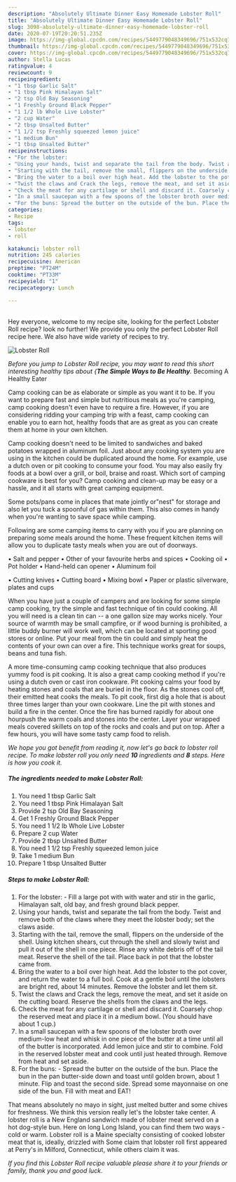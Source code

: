 ```yaml
---
description: "Absolutely Ultimate Dinner Easy Homemade Lobster Roll"
title: "Absolutely Ultimate Dinner Easy Homemade Lobster Roll"
slug: 3098-absolutely-ultimate-dinner-easy-homemade-lobster-roll
date: 2020-07-19T20:20:51.235Z
image: https://img-global.cpcdn.com/recipes/5449779048349696/751x532cq70/lobster-roll-recipe-main-photo.jpg
thumbnail: https://img-global.cpcdn.com/recipes/5449779048349696/751x532cq70/lobster-roll-recipe-main-photo.jpg
cover: https://img-global.cpcdn.com/recipes/5449779048349696/751x532cq70/lobster-roll-recipe-main-photo.jpg
author: Stella Lucas
ratingvalue: 4
reviewcount: 9
recipeingredient:
- "1 tbsp Garlic Salt"
- "1 tbsp Pink Himalayan Salt"
- "2 tsp Old Bay Seasoning"
- "1 Freshly Ground Black Pepper"
- "1 1/2 lb Whole Live Lobster"
- "2 cup Water"
- "2 tbsp Unsalted Butter"
- "1 1/2 tsp Freshly squeezed lemon juice"
- "1 medium Bun"
- "1 tbsp Unsalted Butter"
recipeinstructions:
- "For the lobster:                                                     Fill a large pot with with water and stir in the garlic, Himalayan salt, old bay, and fresh ground black pepper."
- "Using your hands, twist and separate the tail from the body. Twist and remove both of the claws where they meet the lobster body; set the claws aside."
- "Starting with the tail, remove the small, flippers on the underside of the shell. Using kitchen shears, cut through the shell and slowly twist and pull it out of the shell in one piece. Rinse any white debris off of the tail meat. Reserve the shell of the tail. Place back in pot that the lobster came from."
- "Bring the water to a boil over high heat. Add the lobster to the pot cover, and return the water to a full boil. Cook at a gentle boil until the lobsters are bright red, about 14 minutes. Remove the lobster and let them sit."
- "Twist the claws and Crack the legs, remove the meat, and set it aside on the cutting board.  Reserve the shells from the claws and the legs."
- "Check the meat for any cartilage or shell and discard it. Coarsely chop the reserved meat and place it in a medium bowl. (You should have about 1 cup.)"
- "In a small saucepan with a few spoons of the lobster broth over medium-low heat and whisk in one piece of the butter at a time until all of the butter is incorporated. Add lemon juice and stir to combine. Fold in the reserved lobster meat and cook until just heated through. Remove from heat and set aside."
- "For the buns: Spread the butter on the outside of the bun. Place the bun in the pan butter-side down and toast until golden brown, about 1 minute. Flip and toast the second side. Spread some mayonnaise on one side of the bun. Fill with meat and EAT!"
categories:
- Recipe
tags:
- lobster
- roll

katakunci: lobster roll 
nutrition: 245 calories
recipecuisine: American
preptime: "PT24M"
cooktime: "PT33M"
recipeyield: "1"
recipecategory: Lunch

---
```

<br>
Hey everyone, welcome to my recipe site, looking for the perfect Lobster Roll recipe? look no further! We provide you only the perfect Lobster Roll recipe here. We also have wide variety of recipes to try.
<br>


![Lobster Roll](https://img-global.cpcdn.com/recipes/5449779048349696/751x532cq70/lobster-roll-recipe-main-photo.jpg)

<i>Before you jump to Lobster Roll recipe, you may want to read this short interesting healthy tips about {<strong>The Simple Ways to Be Healthy</strong>.</i>
Becoming A Healthy Eater

    
Camp cooking can be as elaborate or simple as you want it to be. If you want to prepare fast and simple but nutritious meals as you're camping, camp cooking doesn't even have to require a fire. However, if you are considering ridding your camping trip with a feast, camp cooking can enable you to earn hot, healthy foods that are as great as you can create them at home in your own kitchen.

Camp cooking doesn't need to be limited to sandwiches and baked potatoes wrapped in aluminum foil.  Just about any cooking system you are using in the kitchen could be duplicated around the home. For example, use a dutch oven or pit cooking to consume your food. You may also easily fry foods at a bowl over a grill, or boil, braise and roast. Which sort of camping cookware is best for you? Camp cooking and clean-up may be easy or a hassle, and it all starts with great camping equipment.

Some pots/pans come in places that mate jointly or"nest" for storage and also let you tuck a spoonful of gas within them. This also comes in handy when you're wanting to save space while camping.

Following are some camping items to carry with you if you are planning on preparing some meals around the home. These frequent kitchen items will allow you to duplicate tasty meals when you are out of doorways.

• Salt and pepper
• Other of your favourite herbs and spices
• Cooking oil
• Pot holder
• Hand-held can opener
• Aluminum foil

• Cutting knives
• Cutting board
• Mixing bowl
• Paper or plastic silverware, plates and cups

When you have just a couple of campers and are looking for some simple camp cooking, try the simple and fast technique of tin could cooking. All you will need is a clean tin can -- a one gallon size may works nicely. Your source of warmth may be small campfire, or if wood burning is prohibited, a little buddy burner will work well, which can be located at sporting good stores or online. Put your meal from the tin could and simply heat the contents of your own can over a fire.  This technique works great for soups, beans and tuna fish.

A more time-consuming camp cooking technique that also produces yummy food is pit cooking.  It is also a great camp cooking method if you're using a dutch oven or cast iron cookware. Pit cooking calms your food by heating stones and coals that are buried in the floor. As the stones cool off, their emitted heat cooks the meals. To pit cook, first dig a hole that is about three times larger than your own cookware. Line the pit with stones and build a fire in the center. Once the fire has burned rapidly for about one hourpush the warm coals and stones into the center. Layer your wrapped meals covered skillets on top of the rocks and coals and put on top. After a few hours, you will have some tasty camp food to relish.


<i>We hope you got benefit from reading it, now let's go back to lobster roll recipe. To make lobster roll you only need <strong>10</strong> ingredients and <strong>8</strong> steps. Here is how you cook it.
</i>

##### The ingredients needed to make Lobster Roll:

1. You need 1 tbsp Garlic Salt
1. You need 1 tbsp Pink Himalayan Salt
1. Provide 2 tsp Old Bay Seasoning
1. Get 1 Freshly Ground Black Pepper
1. You need 1 1/2 lb Whole Live Lobster
1. Prepare 2 cup Water
1. Provide 2 tbsp Unsalted Butter
1. You need 1 1/2 tsp Freshly squeezed lemon juice
1. Take 1 medium Bun
1. Prepare 1 tbsp Unsalted Butter


##### Steps to make Lobster Roll:

1. For the lobster:                                                     - Fill a large pot with with water and stir in the garlic, Himalayan salt, old bay, and fresh ground black pepper.
1. Using your hands, twist and separate the tail from the body. Twist and remove both of the claws where they meet the lobster body; set the claws aside.
1. Starting with the tail, remove the small, flippers on the underside of the shell. Using kitchen shears, cut through the shell and slowly twist and pull it out of the shell in one piece. Rinse any white debris off of the tail meat. Reserve the shell of the tail. Place back in pot that the lobster came from.
1. Bring the water to a boil over high heat. Add the lobster to the pot cover, and return the water to a full boil. Cook at a gentle boil until the lobsters are bright red, about 14 minutes. Remove the lobster and let them sit.
1. Twist the claws and Crack the legs, remove the meat, and set it aside on the cutting board.  Reserve the shells from the claws and the legs.
1. Check the meat for any cartilage or shell and discard it. Coarsely chop the reserved meat and place it in a medium bowl. (You should have about 1 cup.)
1. In a small saucepan with a few spoons of the lobster broth over medium-low heat and whisk in one piece of the butter at a time until all of the butter is incorporated. Add lemon juice and stir to combine. Fold in the reserved lobster meat and cook until just heated through. Remove from heat and set aside.
1. For the buns: - Spread the butter on the outside of the bun. Place the bun in the pan butter-side down and toast until golden brown, about 1 minute. Flip and toast the second side. Spread some mayonnaise on one side of the bun. Fill with meat and EAT!


That means absolutely no mayo in sight, just melted butter and some chives for freshness. We think this version really let&#39;s the lobster take center. A lobster roll is a New England sandwich made of lobster meat served on a hot dog-style bun. Here on long Long Island, you can find them two ways - cold or warm. Lobster roll is a Maine specialty consisting of cooked lobster meat that is, ideally, drizzled with Some claim that lobster roll first appeared at Perry&#39;s in Milford, Connecticut, while others claim it was. 

<i>If you find this Lobster Roll recipe valuable please share it to your friends or family, thank you and good luck.</i>
